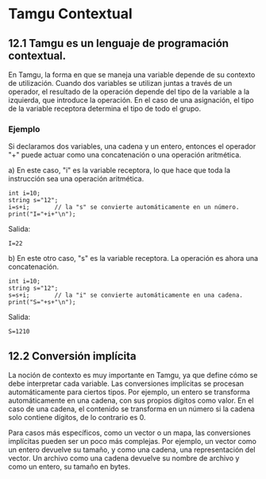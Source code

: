 # Tamgu Contextual

## 12.1 Tamgu es un lenguaje de programación contextual.

En Tamgu, la forma en que se maneja una variable depende de su contexto de utilización. Cuando dos variables se utilizan juntas a través de un operador, el resultado de la operación depende del tipo de la variable a la izquierda, que introduce la operación. En el caso de una asignación, el tipo de la variable receptora determina el tipo de todo el grupo.

### Ejemplo

Si declaramos dos variables, una cadena y un entero, entonces el operador "+" puede actuar como una concatenación o una operación aritmética.

a) En este caso, "i" es la variable receptora, lo que hace que toda la instrucción sea una operación aritmética.

```
int i=10;
string s="12";
i=s+i;       // la "s" se convierte automáticamente en un número.
print("I="+i+"\n");
```

Salida:
```
I=22
```

b) En este otro caso, "s" es la variable receptora. La operación es ahora una concatenación.

```
int i=10;
string s="12";
s=s+i;       // la "i" se convierte automáticamente en una cadena.
print("S="+s+"\n");
```

Salida:
```
S=1210
```

## 12.2 Conversión implícita

La noción de contexto es muy importante en Tamgu, ya que define cómo se debe interpretar cada variable. Las conversiones implícitas se procesan automáticamente para ciertos tipos. Por ejemplo, un entero se transforma automáticamente en una cadena, con sus propios dígitos como valor. En el caso de una cadena, el contenido se transforma en un número si la cadena solo contiene dígitos, de lo contrario es 0.

Para casos más específicos, como un vector o un mapa, las conversiones implícitas pueden ser un poco más complejas. Por ejemplo, un vector como un entero devuelve su tamaño, y como una cadena, una representación del vector. Un archivo como una cadena devuelve su nombre de archivo y como un entero, su tamaño en bytes.